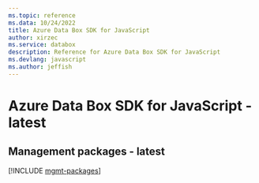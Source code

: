 ```yaml
---
ms.topic: reference
ms.data: 10/24/2022
title: Azure Data Box SDK for JavaScript
author: xirzec
ms.service: databox
description: Reference for Azure Data Box SDK for JavaScript
ms.devlang: javascript
ms.author: jeffish
---
```

# Azure Data Box SDK for JavaScript - latest

## Management packages - latest
[!INCLUDE [mgmt-packages](data-box-mgmt-index.md)]